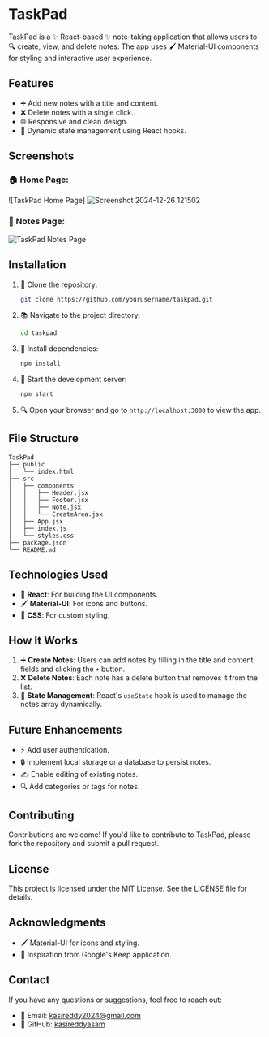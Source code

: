 # TaskPad

TaskPad is a ✨ React-based ✨ note-taking application that allows users to 🔍 create, view, and delete notes. The app uses 🖌️ Material-UI components for styling and interactive user experience.

## Features

- ➕ Add new notes with a title and content.
- ❌ Delete notes with a single click.
- 🌐 Responsive and clean design.
- 🔧 Dynamic state management using React hooks.

## Screenshots

### 🏠 Home Page:
![TaskPad Home Page]
![Screenshot 2024-12-26 121502](https://github.com/user-attachments/assets/c2356f17-2459-487d-9f60-5a01bef2987a)


### 🔢 Notes Page:
![TaskPad Notes Page](path-to-screenshot2.png)

## Installation

1. 🔧 Clone the repository:
   ```bash
   git clone https://github.com/yourusername/taskpad.git
   ```

2. 📚 Navigate to the project directory:
   ```bash
   cd taskpad
   ```

3. 💼 Install dependencies:
   ```bash
   npm install
   ```

4. 🚀 Start the development server:
   ```bash
   npm start
   ```

5. 🔍 Open your browser and go to `http://localhost:3000` to view the app.

## File Structure

```
TaskPad
├── public
│   └── index.html
├── src
│   ├── components
│   │   ├── Header.jsx
│   │   ├── Footer.jsx
│   │   ├── Note.jsx
│   │   └── CreateArea.jsx
│   ├── App.jsx
│   ├── index.js
│   └── styles.css
├── package.json
└── README.md
```

## Technologies Used

- 🤖 **React**: For building the UI components.
- 🖌️ **Material-UI**: For icons and buttons.
- 🎨 **CSS**: For custom styling.

## How It Works

1. ➕ **Create Notes**: Users can add notes by filling in the title and content fields and clicking the `+` button.
2. ❌ **Delete Notes**: Each note has a delete button that removes it from the list.
3. 🔧 **State Management**: React's `useState` hook is used to manage the notes array dynamically.

## Future Enhancements

- ⚡ Add user authentication.
- 🔒 Implement local storage or a database to persist notes.
- ✍️ Enable editing of existing notes.
- 🔍 Add categories or tags for notes.

## Contributing

Contributions are welcome! If you'd like to contribute to TaskPad, please fork the repository and submit a pull request.

## License

This project is licensed under the MIT License. See the LICENSE file for details.

## Acknowledgments

- 🖌️ Material-UI for icons and styling.
- 🌈 Inspiration from Google's Keep application.

## Contact

If you have any questions or suggestions, feel free to reach out:
- 📧 Email: [kasireddy2024@gmail.com](mailto:kasireddy2024@gmail.com)
- 🔗 GitHub: [kasireddyasam](https://github.com/kasireddyasam)

